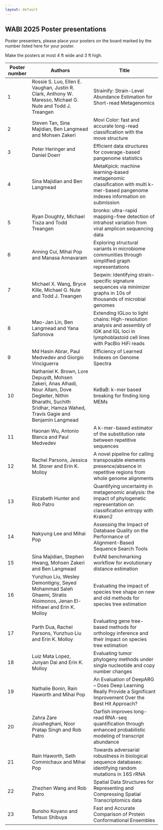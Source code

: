 ```yaml
---
layout: default
---
```


## WABI 2025 Poster presentations

Poster presenters, please place your posters on the board marked by the number listed here for your poster.

Make the posters at most 4 ft wide and 3 ft high.

<table class="table"><thead>
<tr><th>Poster number</th><th>Authors</th><th>Title</th></tr>
</thead><tbody>
<tr><td>1</td><td>Rossie S. Luo, Ellen E. Vaughan, Justin R. Clark, Anthony W. Maresso, Michael G. Nute and Todd J. Treangen</td><td>Strainify: Strain-Level Abundance Estimation for Short-read Metagenomics</td></tr>
  <tr><td>2</td><td>Steven Tan, Sina Majidian, Ben Langmead and Mohsen Zakeri</td><td>Movi Color: fast and accurate long-read classification with the move structure</td></tr>
  <tr><td>3</td><td>Peter Heringer and Daniel Doerr</td><td>Efficient data structures for coverage-based pangenome statistics</td></tr>
  <tr><td>4</td><td class="s0" dir="ltr">Sina Majidian and Ben Langmead</td><td>MetaKpick: machine learning–based metagenomic classification with multi k-mer-based pangenome indexes information on submission</td></tr>
  <tr><td>5</td><td>Ryan Doughty, Michael Tisza and Todd Treangen</td><td>bronko: ultra-rapid mapping-free detection of intrahost variation from viral amplicon sequencing data</td></tr>
  <tr><td>6</td><td>Anning Cui, Mihai Pop and Manasa Annavaram</td><td>Exploring structural variants in microbiome communities through simplified graph representations</td></tr>
  <tr><td>7</td><td>Michael X. Wang, Bryce Kille, Michael G. Nute and Todd J. Treangen</td><td>Seqwin: Identifying strain-specific signature sequences via minimizer graphs in 10s of thousands of microbial genomes</td></tr>
  <tr><td>8</td><td>Mao-Jan Lin, Ben Langmead and Yana Safonova </td><td>Extending IGLoo to light chains: High-resolution analysis and assembly of IGK and IGL loci in lymphoblastoid cell lines with PacBio HiFi reads</td></tr>
  <tr><td>9</td><td>Md Hasin Abrar, Paul Medvedev and Giorgio Vinciguerra</td><td>Efficiency of Learned Indexes on Genome Spectra</td></tr>
  <tr><td>10</td><td>Nathaniel K. Brown, Lore Depuydt, Mohsen Zakeri, Anas Alhadi, Nour Allam, Dove Degleiter, Nithin Bharathi, Suchith Sridhar, Hamza Wahed, Travis Gagie and Benjamin Langmead</td><td>KeBaB: k-mer based breaking for finding long MEMs</td></tr>
  <tr><td>11</td><td>Haonan Wu, Antonio Blanca and Paul Medvedev</td><td>A k-mer-based estimator of the substitution rate between repetitive sequences</td></tr>
  <tr><td>12</td><td>Rachel Parsons, Jessica M. Storer and Erin K. Molloy</td><td>A novel pipeline for calling transposable elements presence/absence in repetitive regions from whole genome alignments</td></tr>
  <tr><td>13</td><td>Elizabeth Hunter and Rob Patro</td><td>Quantifying uncertainty in metagenomic analysis: the impact of phylogenetic representation on classification entropy with Kraken2</td></tr>
  <tr><td>14</td><td>Nakyung Lee and Mihai Pop</td><td>Assessing the Impact of Database Quality on the Performance of Alignment-Based Sequence Search Tools</td></tr>
  <tr><td>15</td><td>Sina Majidian, Stephen Hwang, Mohsen Zakeri and Ben Langmead</td><td>EvANI benchmarking workflow for evolutionary distance estimation</td></tr>
  <tr><td>16</td><td>Yunzhuo Liu, Wesley Demontigny, Seyed Mohammad Saleh Ghaemi, Stratis Aloimonos, Jenan El-Hifnawi and Erin K. Molloy</td><td>Evaluating the impact of species tree shape on new and old methods for species tree estimation</td></tr>
  <tr><td>17</td><td>Parth Dua, Rachel Parsons, Yunzhuo Liu and Erin K. Molloy</td><td>Evaluating gene tree-based methods for orthology inference and their impact on species tree estimation</td></tr>
  <tr><td>18</td><td>Luiz Mata Lopez, Junyan Dai and Erin K. Molloy</td><td>Evaluating tumor phylogeny methods under single nucleotide and copy number changes</td></tr>
  <tr><td>19</td><td>Nathalie Bonin, Rain Haworth and Mihai Pop</td><td>An Evaluation of DeepARG – Does Deep Learning Really Provide a Significant Improvement Over the Best Hit Approach?</td></tr>
  <tr><td>20</td><td>Zahra Zare Jousheghani, Noor Pratap Singh and Rob Patro</td><td>Oarfish improves long-read RNA-seq quantification through enhanced probabilistic modeling of transcript abundance</td></tr>
  <tr><td>21</td><td>Rain Haworth, Seth Commichaux and Mihai Pop</td><td>Towards adversarial robustness in biological sequence databases: identifying random mutations in 16S rRNA</td></tr>
  <tr><td>22</td><td>Zhezhen Wang and Rob Patro</td><td>Spatial Data Structures for Representing and Compressing Spatial Transcriptomics data</td></tr>
  <tr><td>23</td><td>Bunsho Koyano and Tetsuo Shibuya</td><td>Fast and Accurate Comparison of Protein Conformational Ensembles</td></tr>
  </tbody></table>
